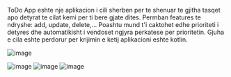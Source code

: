 ToDo App eshte nje aplikacion i cili sherben per te shenuar te gjitha tasqet apo detyrat te cilat kemi per ti bere gjate dites. Permban features te ndryshe: add, update, delete,...
Poashtu mund t'i caktohet edhe prioriteti i detyres dhe automatikisht i vendoset ngjyra perkatese per prioritetin.
Gjuha e cila eshte perdorur per krijimin e ketij aplikacioni eshte kotlin.

![image](https://user-images.githubusercontent.com/103081251/211662982-a4c68e79-1b65-4038-ab7f-2cf886b3cc73.png)

![image](https://user-images.githubusercontent.com/103081251/211663087-6aee8f6b-59c6-4a76-9618-3dcc9cab885c.png)
![image](https://user-images.githubusercontent.com/103081251/211663104-57cc04be-f0b6-4b35-a488-27f43bbc2bdd.png)
![image](https://user-images.githubusercontent.com/103081251/211663126-89a24853-e082-439c-92be-411a64ff10d7.png)
